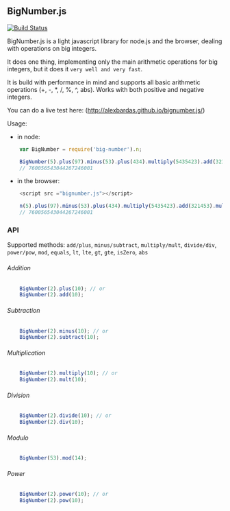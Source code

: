 ## BigNumber.js

[![Build Status](https://secure.travis-ci.org/alexbardas/bignumber.js.png)](http://travis-ci.org/alexbardas/bignumber.js)

BigNumber.js is a light javascript library for node.js and the browser, dealing
with operations on big integers.

It does one thing, implementing only the main arithmetic operations for big integers,
but it does it `very well and very fast`.

It is build with performance in mind and supports all basic arithmetic operations
(+, -, *, /, %, ^, abs). Works with both positive and negative integers.

You can do a live test here: (http://alexbardas.github.io/bignumber.js/)

Usage:

* in node:
```javascript
	var BigNumber = require('big-number').n;

    BigNumber(5).plus(97).minus(53).plus(434).multiply(5435423).add(321453).multiply(21).div(2).pow(2)
    // 760056543044267246001
```

* in the browser:
```javascript
	<script src ="bignumber.js"></script>

    n(5).plus(97).minus(53).plus(434).multiply(5435423).add(321453).multiply(21).div(2).pow(2)
    // 760056543044267246001
```

### API

Supported methods: `add/plus`, `minus/subtract`, `multiply/mult`, `divide/div`, `power/pow`, `mod`, `equals`,
`lt`, `lte`, `gt`, `gte`, `isZero`, `abs`

###### Addition
```javascript
	BigNumber(2).plus(10); // or
	BigNumber(2).add(10);
```

###### Subtraction
```javascript
	BigNumber(2).minus(10); // or
	BigNumber(2).subtract(10);
```

###### Multiplication
```javascript
	BigNumber(2).multiply(10); // or
	BigNumber(2).mult(10);
```

###### Division
```javascript
	BigNumber(2).divide(10); // or
	BigNumber(2).div(10);
```

###### Modulo
```javascript
	BigNumber(53).mod(14);
```

###### Power
```javascript
	BigNumber(2).power(10); // or
	BigNumber(2).pow(10);
```